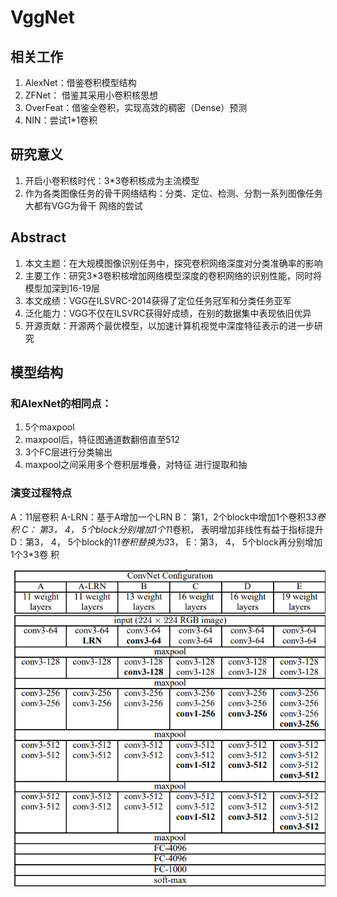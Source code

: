 # VggNet

## 相关工作

1. AlexNet：借鉴卷积模型结构
2. ZFNet： 借鉴其采用小卷积核思想
3. OverFeat：借鉴全卷积，实现高效的稠密（Dense）预测
4. NIN：尝试1*1卷积

## 研究意义

1. 开启小卷积核时代：3*3卷积核成为主流模型
2. 作为各类图像任务的骨干网络结构：分类、定位、检测、分割一系列图像任务大都有VGG为骨干
网络的尝试


## Abstract

1. 本文主题：在大规模图像识别任务中，探究卷积网络深度对分类准确率的影响
2. 主要工作：研究3*3卷积核增加网络模型深度的卷积网络的识别性能，同时将模型加深到16-19层
3. 本文成绩：VGG在ILSVRC-2014获得了定位任务冠军和分类任务亚军
4. 泛化能力：VGG不仅在ILSVRC获得好成绩，在别的数据集中表现依旧优异
5. 开源贡献：开源两个最优模型，以加速计算机视觉中深度特征表示的进一步研究


## 模型结构

### 和AlexNet的相同点：
1. 5个maxpool 
2. maxpool后，特征图通道数翻倍直至512 
3. 3个FC层进行分类输出 
4. maxpool之间采用多个卷积层堆叠，对特征 进行提取和抽

### 演变过程特点
A：11层卷积
A-LRN：基于A增加一个LRN
B： 第1，2个block中增加1个卷积3*3卷积
C： 第3， 4， 5个block分别增加1个1*1卷积，
表明增加非线性有益于指标提升
D：第3， 4， 5个block的1*1卷积替换为3*3，
E：第3， 4， 5个block再分别增加1个3*3卷
积

<img src="https://github.com/xiaoxingchen505/SOA_Deep_Learning/blob/main/images/vgg1.png">

## 

